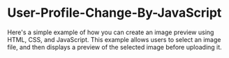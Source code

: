 # User-Profile-Change-By-JavaScript

Here's a simple example of how you can create an image preview using HTML, CSS, and JavaScript. This example allows users to select an image file, and then displays a preview of the selected image before uploading it.
